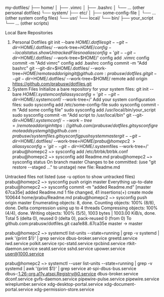 my-dotfiles/
├── home/
│   ├── .vimrc
│   ├── .bashrc
│   └── ... (other personal dotfiles)
└── system/
    ├── etc/
    │   ├── some-config-file
    │   └── ... (other system config files)
    └── usr/
        └── local/
            └── bin/
                ├── your_script
                └── ... (other scripts)

Local Bare Repositories
1. Personal Dotfiles
git init --bare $HOME/.dotfiles
git --git-dir=$HOME/.dotfiles/ --work-tree=$HOME/ config --local status.showUntrackedFiles no
alias config='git --git-dir=$HOME/.dotfiles/ --work-tree=$HOME/'
config add .vimrc
config commit -m "Add vimrc"
config add .bashrc
config commit -m "Add bashrc"
git --git-dir=$HOME/.dotfiles/ --work-tree=$HOME/ remote add origin git@github.com:prabusw/dotfiles.git
git --git-dir=$HOME/.dotfiles/ --work-tree=$HOME/ remote add origin https://github.com/prabusw/dotfiles.git
2. System Files
Initialize a bare repository for your system files:
git init --bare $HOME/.systemconf
alias sysconfig='git --git-dir=$HOME/.systemconf/ --work-tree=/'
Add your system configuration files:
sudo sysconfig add /etc/some-config-file
sudo sysconfig commit -m "Add some config file"
sudo sysconfig add /usr/local/bin/your_script
sudo sysconfig commit -m "Add script to /usr/local/bin"
git --git-dir=$HOME/.systemconf/ --work-tree=/ remote add origin https://github.com/prabusw/dotfiles.git
sysconfig remote add system git@github.com:prabusw/systemfiles.git
sysconfig push system master
git --git-dir=$HOME/.dotfiles/ --work-tree=$HOME/
prabu@homepc2 ~> alias sysconfig='git --git-dir=$HOME/.systemfiles --work-tree=/'
prabu@homepc2 ~> sysconfig add /etc/btrbk/btrbk.conf
prabu@homepc2 ~> sysconfig add Readme.md
prabu@homepc2 ~> sysconfig status
On branch master
Changes to be committed:
  (use "git restore --staged <file>..." to unstage)
	new file:   Readme.md

Untracked files not listed (use -u option to show untracked files)
prabu@homepc2 ~> sysconfig push origin master
Everything up-to-date
prabu@homepc2 ~> sysconfig commit -m "added Readme.md"
[master 67ca35e] added Readme.md
 1 file changed, 41 insertions(+)
 create mode 100644 home/prabu/Readme.md
prabu@homepc2 ~> sysconfig push origin master
Enumerating objects: 8, done.
Counting objects: 100% (8/8), done.
Delta compression using up to 4 threads
Compressing objects: 100% (4/4), done.
Writing objects: 100% (5/5), 1003 bytes | 1003.00 KiB/s, done.
Total 5 (delta 0), reused 0 (delta 0), pack-reused 0 (from 0)
To github.com:prabusw/dotfiles.git
   caa1e88..67ca35e  master -> master

prabu@homepc2 ~> systemctl list-units --state=running | grep -v systemd | awk '{print $1}' | grep service
dbus-broker.service
greetd.service
iwd.service
polkit.service
rpc-statd.service
rpcbind.service
rtkit-daemon.service
seatd.service
sshd.service
upower.service
user@1000.service

prabu@homepc2 ~> systemctl --user list-units --state=running | grep -v systemd | awk '{print $1}' | grep service
at-spi-dbus-bus.service
dbus-:1.26-org.a11y.atspi.Registry@0.service
dbus-broker.service
dconf.service
gvfs-daemon.service
pipewire-pulse.service
pipewire.service
wireplumber.service
xdg-desktop-portal.service
xdg-document-portal.service
xdg-permission-store.service

